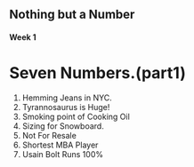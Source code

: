 ## Nothing but a Number
#### Week 1
<h1>Seven Numbers.(part1) </h1>

1. Hemming Jeans in NYC.
2. Tyrannosaurus is Huge!
3. Smoking point of Cooking Oil
4. Sizing for Snowboard.
5. Not For Resale
6. Shortest MBA Player
7. Usain Bolt Runs 100%

